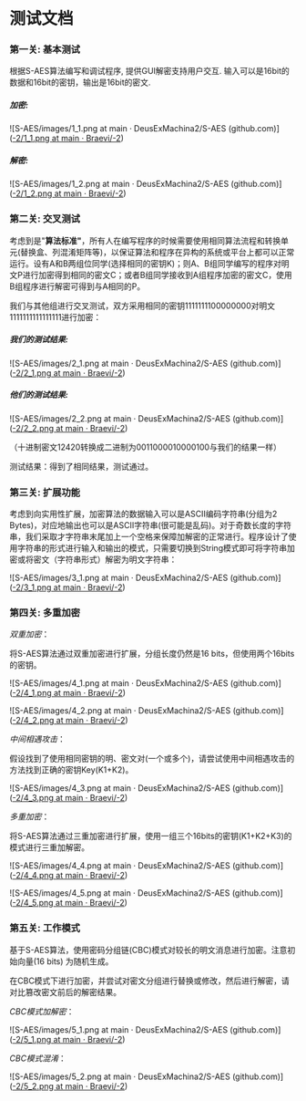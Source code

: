 
# 测试文档

### 第一关: 基本测试

根据S-AES算法编写和调试程序, 提供GUI解密支持用户交互. 输入可以是16bit的数据和16bit的密钥，输出是16bit的密文.

##### 加密:

![S-AES/images/1_1.png at main · DeusExMachina2/S-AES (github.com)]([-2/1_1.png at main · Braevi/-2](https://github.com/Braevi/-2/blob/main/1_1.png))

##### 解密:

![S-AES/images/1_2.png at main · DeusExMachina2/S-AES (github.com)]([-2/1_2.png at main · Braevi/-2](https://github.com/Braevi/-2/blob/main/1_2.png))

### 第二关: 交叉测试

考虑到是"**算法标准"**，所有人在编写程序的时候需要使用相同算法流程和转换单元(替换盒、列混淆矩阵等)，以保证算法和程序在异构的系统或平台上都可以正常运行。设有A和B两组位同学(选择相同的密钥K)；则A、B组同学编写的程序对明文P进行加密得到相同的密文C；或者B组同学接收到A组程序加密的密文C，使用B组程序进行解密可得到与A相同的P。

我们与其他组进行交叉测试，双方采用相同的密钥1111111100000000对明文1111111111111111进行加密：

##### 我们的测试结果:

![S-AES/images/2_1.png at main · DeusExMachina2/S-AES (github.com)]([-2/2_1.png at main · Braevi/-2](https://github.com/Braevi/-2/blob/main/2_1.png))

##### 他们的测试结果:

![S-AES/images/2_2.png at main · DeusExMachina2/S-AES (github.com)]([-2/2_2.png at main · Braevi/-2](https://github.com/Braevi/-2/blob/main/2_2.png))

（十进制密文12420转换成二进制为0011000010000100与我们的结果一样）

测试结果：得到了相同结果，测试通过。

### 第三关: 扩展功能

 考虑到向实用性扩展，加密算法的数据输入可以是ASCII编码字符串(分组为2 Bytes)，对应地输出也可以是ASCII字符串(很可能是乱码)。对于奇数长度的字符串，我们采取才字符串末尾加上一个空格来保障加解密的正常进行。程序设计了使用字符串的形式进行输入和输出的模式，只需要切换到String模式即可将字符串加密或将密文（字符串形式）解密为明文字符串：

![S-AES/images/3_1.png at main · DeusExMachina2/S-AES (github.com)]([-2/3_1.png at main · Braevi/-2](https://github.com/Braevi/-2/blob/main/3_1.png))

### 第四关: 多重加密

*双重加密*：

 将S-AES算法通过双重加密进行扩展，分组长度仍然是16 bits，但使用两个16bits的密钥。

![S-AES/images/4_1.png at main · DeusExMachina2/S-AES (github.com)]([-2/4_1.png at main · Braevi/-2](https://github.com/Braevi/-2/blob/main/4_1.png))

![S-AES/images/4_2.png at main · DeusExMachina2/S-AES (github.com)]([-2/4_2.png at main · Braevi/-2](https://github.com/Braevi/-2/blob/main/4_2.png))

*中间相遇攻击*：

假设找到了使用相同密钥的明、密文对(一个或多个)，请尝试使用中间相遇攻击的方法找到正确的密钥Key(K1+K2)。

![S-AES/images/4_3.png at main · DeusExMachina2/S-AES (github.com)]([-2/4_3.png at main · Braevi/-2](https://github.com/Braevi/-2/blob/main/4_3.png))

*多重加密*：

将S-AES算法通过三重加密进行扩展，使用一组三个16bits的密钥(K1+K2+K3)的模式进行三重加解密。

![S-AES/images/4_4.png at main · DeusExMachina2/S-AES (github.com)]([-2/4_4.png at main · Braevi/-2](https://github.com/Braevi/-2/blob/main/4_4.png))

![S-AES/images/4_5.png at main · DeusExMachina2/S-AES (github.com)]([-2/4_5.png at main · Braevi/-2](https://github.com/Braevi/-2/blob/main/4_5.png))

### 第五关: 工作模式

基于S-AES算法，使用密码分组链(CBC)模式对较长的明文消息进行加密。注意初始向量(16 bits) 为随机生成。

 在CBC模式下进行加密，并尝试对密文分组进行替换或修改，然后进行解密，请对比篡改密文前后的解密结果。

*CBC模式加解密*：

![S-AES/images/5_1.png at main · DeusExMachina2/S-AES (github.com)]([-2/5_1.png at main · Braevi/-2](https://github.com/Braevi/-2/blob/main/5_1.png))

*CBC模式混淆*：

![S-AES/images/5_2.png at main · DeusExMachina2/S-AES (github.com)]([-2/5_2.png at main · Braevi/-2](https://github.com/Braevi/-2/blob/main/5_2.png))
